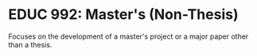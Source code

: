 # EDUC 992: Master's (Non-Thesis)

Focuses on the development of a master's project or a major paper other than a thesis.